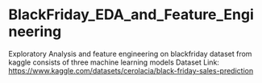 # BlackFriday_EDA_and_Feature_Engineering
Exploratory Analysis and feature engineering on blackfriday dataset from kaggle 
consists of three machine learning models 
Dataset Link: https://www.kaggle.com/datasets/cerolacia/black-friday-sales-prediction
